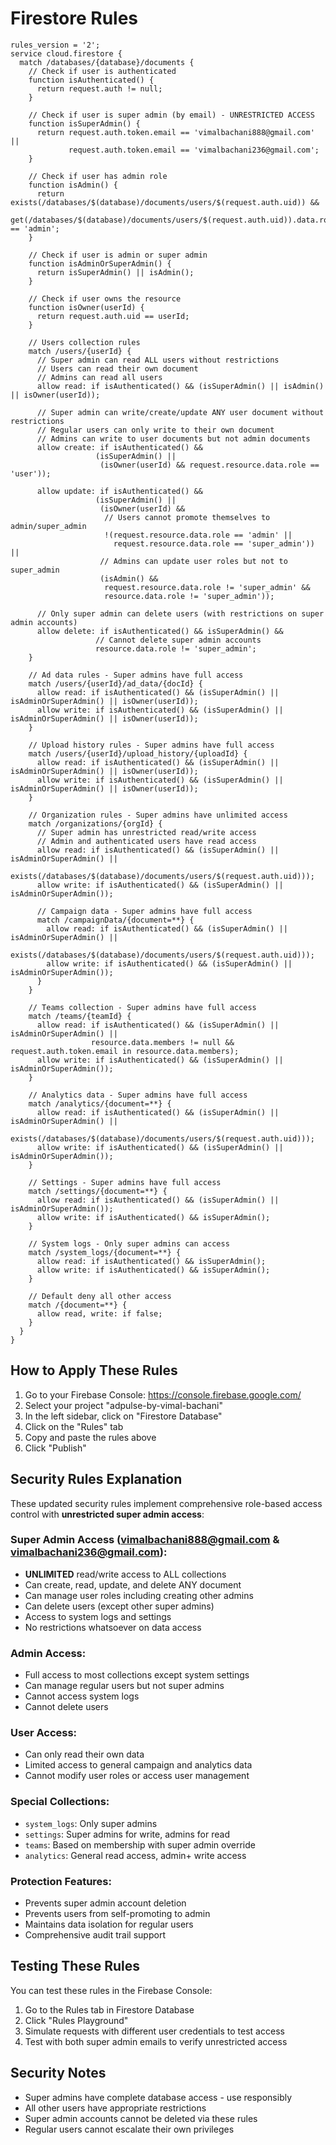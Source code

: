 
# Firestore Rules

```
rules_version = '2';
service cloud.firestore {
  match /databases/{database}/documents {
    // Check if user is authenticated
    function isAuthenticated() {
      return request.auth != null;
    }
    
    // Check if user is super admin (by email) - UNRESTRICTED ACCESS
    function isSuperAdmin() {
      return request.auth.token.email == 'vimalbachani888@gmail.com' ||
             request.auth.token.email == 'vimalbachani236@gmail.com';
    }
    
    // Check if user has admin role
    function isAdmin() {
      return exists(/databases/$(database)/documents/users/$(request.auth.uid)) &&
             get(/databases/$(database)/documents/users/$(request.auth.uid)).data.role == 'admin';
    }
    
    // Check if user is admin or super admin
    function isAdminOrSuperAdmin() {
      return isSuperAdmin() || isAdmin();
    }
    
    // Check if user owns the resource
    function isOwner(userId) {
      return request.auth.uid == userId;
    }
    
    // Users collection rules
    match /users/{userId} {
      // Super admin can read ALL users without restrictions
      // Users can read their own document
      // Admins can read all users
      allow read: if isAuthenticated() && (isSuperAdmin() || isAdmin() || isOwner(userId));
      
      // Super admin can write/create/update ANY user document without restrictions
      // Regular users can only write to their own document
      // Admins can write to user documents but not admin documents
      allow create: if isAuthenticated() && 
                   (isSuperAdmin() || 
                    (isOwner(userId) && request.resource.data.role == 'user'));
      
      allow update: if isAuthenticated() && 
                   (isSuperAdmin() || 
                    (isOwner(userId) && 
                     // Users cannot promote themselves to admin/super_admin
                     !(request.resource.data.role == 'admin' || 
                       request.resource.data.role == 'super_admin')) ||
                    // Admins can update user roles but not to super_admin
                    (isAdmin() && 
                     request.resource.data.role != 'super_admin' &&
                     resource.data.role != 'super_admin'));
      
      // Only super admin can delete users (with restrictions on super admin accounts)
      allow delete: if isAuthenticated() && isSuperAdmin() && 
                   // Cannot delete super admin accounts
                   resource.data.role != 'super_admin';
    }
    
    // Ad data rules - Super admins have full access
    match /users/{userId}/ad_data/{docId} {
      allow read: if isAuthenticated() && (isSuperAdmin() || isAdminOrSuperAdmin() || isOwner(userId));
      allow write: if isAuthenticated() && (isSuperAdmin() || isAdminOrSuperAdmin() || isOwner(userId));
    }
    
    // Upload history rules - Super admins have full access
    match /users/{userId}/upload_history/{uploadId} {
      allow read: if isAuthenticated() && (isSuperAdmin() || isAdminOrSuperAdmin() || isOwner(userId));
      allow write: if isAuthenticated() && (isSuperAdmin() || isAdminOrSuperAdmin() || isOwner(userId));
    }
    
    // Organization rules - Super admins have unlimited access
    match /organizations/{orgId} {
      // Super admin has unrestricted read/write access
      // Admin and authenticated users have read access
      allow read: if isAuthenticated() && (isSuperAdmin() || isAdminOrSuperAdmin() || 
                  exists(/databases/$(database)/documents/users/$(request.auth.uid)));
      allow write: if isAuthenticated() && (isSuperAdmin() || isAdminOrSuperAdmin());
      
      // Campaign data - Super admins have full access
      match /campaignData/{document=**} {
        allow read: if isAuthenticated() && (isSuperAdmin() || isAdminOrSuperAdmin() || 
                    exists(/databases/$(database)/documents/users/$(request.auth.uid)));
        allow write: if isAuthenticated() && (isSuperAdmin() || isAdminOrSuperAdmin());
      }
    }
    
    // Teams collection - Super admins have full access
    match /teams/{teamId} {
      allow read: if isAuthenticated() && (isSuperAdmin() || isAdminOrSuperAdmin() || 
                  resource.data.members != null && request.auth.token.email in resource.data.members);
      allow write: if isAuthenticated() && (isSuperAdmin() || isAdminOrSuperAdmin());
    }
    
    // Analytics data - Super admins have full access
    match /analytics/{document=**} {
      allow read: if isAuthenticated() && (isSuperAdmin() || isAdminOrSuperAdmin() || 
                  exists(/databases/$(database)/documents/users/$(request.auth.uid)));
      allow write: if isAuthenticated() && (isSuperAdmin() || isAdminOrSuperAdmin());
    }
    
    // Settings - Super admins have full access
    match /settings/{document=**} {
      allow read: if isAuthenticated() && (isSuperAdmin() || isAdminOrSuperAdmin());
      allow write: if isAuthenticated() && isSuperAdmin();
    }
    
    // System logs - Only super admins can access
    match /system_logs/{document=**} {
      allow read: if isAuthenticated() && isSuperAdmin();
      allow write: if isAuthenticated() && isSuperAdmin();
    }
    
    // Default deny all other access
    match /{document=**} {
      allow read, write: if false;
    }
  }
}
```

## How to Apply These Rules

1. Go to your Firebase Console: https://console.firebase.google.com/
2. Select your project "adpulse-by-vimal-bachani"
3. In the left sidebar, click on "Firestore Database"
4. Click on the "Rules" tab
5. Copy and paste the rules above
6. Click "Publish"

## Security Rules Explanation

These updated security rules implement comprehensive role-based access control with **unrestricted super admin access**:

### **Super Admin Access (vimalbachani888@gmail.com & vimalbachani236@gmail.com)**:
- **UNLIMITED** read/write access to ALL collections
- Can create, read, update, and delete ANY document
- Can manage user roles including creating other admins
- Can delete users (except other super admins)
- Access to system logs and settings
- No restrictions whatsoever on data access

### **Admin Access**:
- Full access to most collections except system settings
- Can manage regular users but not super admins
- Cannot access system logs
- Cannot delete users

### **User Access**:
- Can only read their own data
- Limited access to general campaign and analytics data
- Cannot modify user roles or access user management

### **Special Collections**:
- `system_logs`: Only super admins
- `settings`: Super admins for write, admins for read
- `teams`: Based on membership with super admin override
- `analytics`: General read access, admin+ write access

### **Protection Features**:
- Prevents super admin account deletion
- Prevents users from self-promoting to admin
- Maintains data isolation for regular users
- Comprehensive audit trail support

## Testing These Rules

You can test these rules in the Firebase Console:
1. Go to the Rules tab in Firestore Database
2. Click "Rules Playground"
3. Simulate requests with different user credentials to test access
4. Test with both super admin emails to verify unrestricted access

## Security Notes

- Super admins have complete database access - use responsibly
- All other users have appropriate restrictions
- Super admin accounts cannot be deleted via these rules
- Regular users cannot escalate their own privileges
